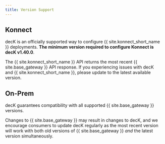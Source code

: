 ```yaml
---
title: Version Support
---
```


## Konnect

decK is an officially supported way to configure {{ site.konnect_short_name }} deployments. **The minimum version required to configure Konnect is decK v1.40.0**.

The {{ site.konnect_short_name }} API returns the most recent {{ site.base_gateway }} API response. If you experiencing issues with decK and {{ site.konnect_short_name }}, please update to the latest available version.

## On-Prem

decK guarantees compatibility with all supported {{ site.base_gateway }} versions.

Changes to {{ site.base_gateway }} may result in changes to decK, and we encourage consumers to update decK regularly as the most recent version will work with both old versions of {{ site.base_gateway }} _and_ the latest version simultaneously.


